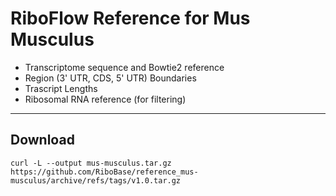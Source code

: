 # RiboFlow Reference for Mus Musculus

   - Transcriptome sequence and Bowtie2 reference 
   - Region (3' UTR, CDS, 5' UTR) Boundaries
   - Trascript Lengths
   - Ribosomal RNA reference (for filtering)

--------------------

## Download

```
curl -L --output mus-musculus.tar.gz https://github.com/RiboBase/reference_mus-musculus/archive/refs/tags/v1.0.tar.gz
```
